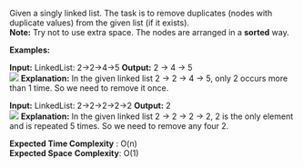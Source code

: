 Given a singly linked list. The task is to remove duplicates (nodes with duplicate values) from the given list (if it exists).  
**Note:** Try not to use extra space. The nodes are arranged in a **sorted** way.

**Examples:**

**Input:**
LinkedList: 2->2->4->5
**Output:** 2 -> 4 -> 5  
![](https://media.geeksforgeeks.org/img-practice/prod/addEditProblem/700196/Web/Other/blobid0_1723610760.png)
**Explanation:** In the given linked list 2 -> 2 -> 4 -> 5, only 2 occurs more than 1 time. So we need to remove it once.

**Input:**
LinkedList: 2->2->2->2->2
**Output:** 2  
![](https://media.geeksforgeeks.org/img-practice/prod/addEditProblem/700196/Web/Other/blobid1_1723610768.png)
**Explanation:** In the given linked list  2 -> 2 -> 2 -> 2, 2 is the only element and is repeated 5 times. So we need to remove any four 2.

**Expected Time Complexity** : O(n)  
**Expected Space** **Complexity**: O(1)